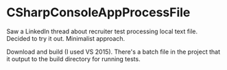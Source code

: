 # CSharpConsoleAppProcessFile
Saw a LinkedIn thread about recruiter test processing local text file. Decided to try it out. Minimalist approach.

Download and build (I used VS 2015). There's a batch file in the project that it output to the build directory for running tests.

